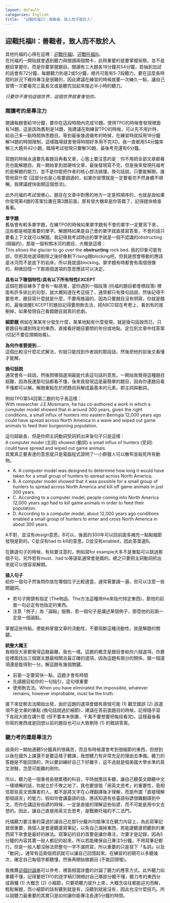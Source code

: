 ```yaml
---
layout: default
categories: English
title:  "迎戰托福II：善戰者，致人而不致於人"
---  
```

## 迎戰托福II：善戰者，致人而不致於人  
其他托福的心得在這裡：<a href="https://lloydychuang.github.io/english/2022/04/21/toefl1.html" target="_blank">迎戰托福I</a>、<a href="https://lloydychuang.github.io/english/2022/04/21/toefl3.html" target="_blank">迎戰托福III</a>。  
在托福的一開始就會遇到聽力與閱讀兩個關卡，此時重要的是要掌握局勢。並不是題目掌握你，而是你要掌握題目。閱讀有三大題各18分鐘共54分鐘，若抽到加試的話會有72分鐘，每題聽力則是2或5分鐘，總共可能有5-7段聽力，要在這麼長時間的狀況下維持專注是很難的，因此建議在練習的時候就要一次練久一點，讓自己習慣一次要看完三篇長文或是聽完加起來接近半小時的聽力。  
  
*只要你不害怕這個世界，這個世界就會害怕你。*  
  
### 閱讀考的是專注力  
閱讀每題會給18分鐘，要你在這段時間內完成10題。使用TPO的時候會發現裡面有14題，這是因為舊制是14題，我建議在剛練習TPO的時候，可以先不用計時，給自己多一點時間熟悉題目。等到最後幾週備考的時候，在練習時就採用18分鐘解14題的時間限制，這樣臨場就會覺得時間好多用不完XD。我一直都用54分鐘來解三大題共42小題，臨場考試發現只要解30題，最後考完還有6分鐘。  
  
寫題的時候永遠要先看題目再看文章，心態上要注意的是：你不用把全部文章都看完也能解題目。我一開始拿到就硬啃文章，最後發現寫不完，但是後來發現托福考的是解題的能力，並不是你能把作者的核心想法搞懂，換句話說，只要能解開，誰管他寫什麼 (這部分也是心態要調適的，如果你習慣就是一定要看完不然身體不順暢，我建議趕快拋開這個想法)。  
  
此外托福的考試很佛心，題目在文章中對應的地方一定是照順序的，也就是說如果你發現第4題的答案位置在第3題前面，那有很大機率是你答錯了，記得趕快檢查看看。  
  
**單字題**  
舊版會有較多單字題，在練TPO的時候如果單字題有不會的單字一定要背下來，這些都是相當重要的單字。解題時如果是自己會的單字就直接寫答案，不會的話只要看上下文就可以解題。我記得我考試時出的單字就是一個不認識的obstructing (阻礙的)，那是一個有關冰河的題目，大概是這樣：  
This allows the glacier to go over the **obstructing** rock bed.
我的印象可能有誤，但把其他選項剔除之後好像剩下rising跟blocking吧，但我是想會移動的應該是冰河而不是底下的岩床，所以我就選blocking。單字題有時都會有兩個很像的，稍微回憶一下那兩個選項的意思應該可以決定。  
  
**具有以下哪個特性/具有以下所有特性EXCEPT**  
這個在題目練多了會有一點感覺，當你遇到一個段落 (托福的題目都會標段落) 裡面有許多排比的句型，就大概知道在考這個了，通常都只有換句話說，然後記得不要思考，題目寫什麼就是什麼，不要用推論的，因為只要題目沒有明寫，你就是錯的。最後提醒EXCEPT的題目記得要用刪去法，把ABCD寫在考卷上，看到有的就刪掉，如果發現自己看錯題目就真的悲劇。  
  
**細節題**
例如在某某年分發生什麼，某某地點有什麼發現，就是換句話說而已，只要題目有講到特定的東西，直接看好題目要問的年份或地點，定位到文章中找答案 (切記不要從頭開始看)。  
  
**為何作者要提到…**  
這個比較沒什麼花式解法，你就只能找到作者說的那段話，然後把他的前後文看懂才能解。  
  
**換句話說**  
通常會有一段話，然後問哪個選項最能代表這句話的意思。一開始我覺得這種題目超難，因為我連那句話都看不懂，後來我發現這是最簡單的題目，因為你連題目看不懂都可以解。解題重點在於把題目拆解成最基本的元素，即主詞與動詞。  
  
例如TPO第54回第二題的句子長這樣：  
With researcher J.E.Mosimann, he has co-authored a work in which a computer model showed that in around 300 years, given the right conditions, a small influx of hunters into eastern Beringia 12,000 years ago could have spread across North America in a wave and wiped out game animals to feed their burgeoning population.  
  
這句超級長，但是你把主詞動詞受詞抓出來後句子只是這樣：  
A computer model (主詞) showed (動詞) a small influx of hunters (受詞) could have spread and wiped out game animals.  
其實真正要表達的意思就只是電腦程式證明了一小群獵人可以散布並殺死所有動物。  
- A. A computer model was designed to determine how long it would have taken for a small group of hunters to spread across North America.  
- B. A computer model showed that it was possible for a small group of hunters to spread across North America and kill off game animals in just 300 years.  
- C. According to a computer model, people coming into North America 12,000 years ago had to kill game animals in order to feed their population.  
- D. According to a computer model, about 12,000 years ago conditions enabled a small group of hunters to enter and cross North America in about 300 years.  
  
A不對，並沒有design意思。B可以，後面的300年可以回前面多補充一點點細節發現是對的。C並沒有had to kill的意思。D並沒有enabled，因此答案選B。  
  
在篩選句子的時候，有些要注意的，例如寫for example大多不是重點可以跳過那個子句，另外若有must、had to等語氣通常會是錯的。總之只要把主詞動詞抓出來就可以很容易解開。  
  
**插入句子**  
給你一個句子然後問你放在哪個位子比較適當，通常需要讀一遍，但可以注意一些關鍵詞。
- 若句子開頭有指定 (The物品、The方法這種用the來指代特定東西)，那他的前面一句必定有他指定的東西。
- 注意「例子」為「論點」服務，若一個句子是講述某個例子，那麼他的前面一定是一個論點。
  
掌握這些特點，便能夠掌握文章的流動性，不要阻斷這種流動性，就是解題的關鍵。  
  
**統整大魔王**  
我相信大家都覺得這題最難，我也一樣。這題的概念是題目會給你六個選項，你要從裡面找出三個跟主題最相關且最正確的選項，因為這題有兩分的關係，錯一個選項還是能得到一分。解這題有幾個關鍵。  
- 前面一定要寫快一點，這題才會有時間
- 先讀題目給你的一句指引，這句很重要
- 使用刪去法。When you have eliminated the impossible, whatever remains, however improbable, must be the truth.
  
接下來從刪去法開始出發，由於這題的選項會錯有兩個可能 (1) 觀念錯誤 (2) 該選項不是文章的重點 (換句話說過於細節)，建議在答前面題目的時候，記得隨手寫下各段大致在講什麼 (但不要本末倒置，千萬不要想要把每段看完)。這樣最後看你寫的東西或是回想以前的題目也可以大致刪除 (1) 的錯誤答案。  
  
### 聽力考的還是專注力  
說真的一開始連聽5分鐘真的很痛苦，而且有時候還會考到很細節的東西，但想到以後在國外上課還不是要這樣子聽課，我想聽力有非常充足的理由去準備。聽力的答題是不能回頭的，所以要訓練好自己下好離手，這不過就是個美國大學水準的英文測驗，怎麼可能難的倒你。  
  
所以，聽力是一個重視長期累積的科目，平時就應該多聽，讓自己聽英文跟聽中文一樣順暢的話，你就立於不敗之地了。我也要提倡「用英文思考」的重要性，我相信那些英文很厲害的人，都不是將文字在心裡翻譯後才理解，而是所謂「直接理解那個語言」的能力，假如你會講臺語的話，應該知道有些臺語俗諺很難翻譯到中文，而你在講這些俗諺的時候，一定是直接的理解這些俗諺，而不可能是用中文去想的。因此，讓自己直接用英文去思考，是戰勝托福的不二法門。  
  
托福聽力要注重的莫過於讓自己在那5分鐘內均能專注在聽力內容上，為此寫筆記就很重要，我個人是會邊聽邊寫筆記，以免自己漏掉東西，若能邊聽邊把聽到的東西寫下來會是最好的辦法。寫筆記的目的首要是讓你專注，次要才是記錄，因為5分鐘的內容其實一般人都記的起來，所以若能確保自己專注5分鐘，不用寫筆記都行。但是一般人都沒辦法把整句一字不漏照寫，所以重要的只是寫下「名詞」以及「動詞」，通常有這兩個資訊就可以讓自己回憶起來。在練習的初期可以多聽幾次，確定自己每個字都聽懂，然後再開始做題目 (不能回頭喔)。  
  
我推薦<a href="https://www.zhihu.com/question/21413812" target="_blank">這個討論串</a>可以參考，裡面相當詳盡的討論了聽力的應答方式。此外聽力如果聽不懂，記得要把TPO的逐字稿打開檢討自己哪部分聽不懂，聽力考的東西分成兩種 (1) 大概念 (2) 小細節，只要把聽力提升上來，大概念往往都能迎刃而解，輕鬆解題，而小細節的話有聽到就是有，沒聽到就是沒有，因此也沒什麼技巧。所以說聽力最重要的其實只是如何讓你能專注長達5分鐘的時間。  
  
